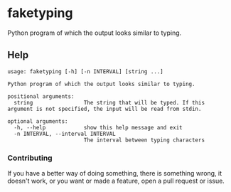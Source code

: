 # faketyping
Python program of which the output looks similar to typing.
## Help
```none
usage: faketyping [-h] [-n INTERVAL] [string ...]

Python program of which the output looks similar to typing.

positional arguments:
  string                The string that will be typed. If this argument is not specified, the input will be read from stdin.

optional arguments:
  -h, --help            show this help message and exit
  -n INTERVAL, --interval INTERVAL
                        The interval between typing characters
```
### Contributing
If you have a better way of doing something, there is something wrong, it doesn't work, or you want or made a feature, open a pull request or issue.
